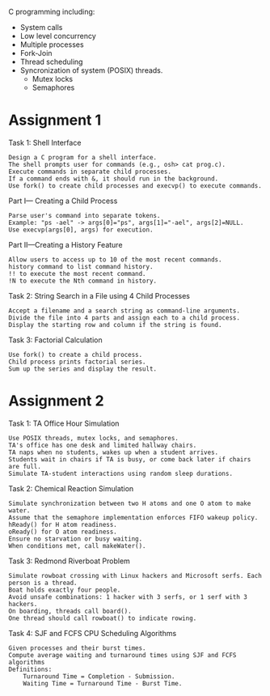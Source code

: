 C programming including:

* System calls
* Low level concurrency
* Multiple processes
* Fork-Join
* Thread scheduling
* Syncronization of system (POSIX) threads.
  * Mutex locks
  * Semaphores

# Assignment 1

Task 1: Shell Interface

    Design a C program for a shell interface.
    The shell prompts user for commands (e.g., osh> cat prog.c).
    Execute commands in separate child processes.
    If a command ends with &, it should run in the background.
    Use fork() to create child processes and execvp() to execute commands.

Part I— Creating a Child Process

    Parse user's command into separate tokens.
    Example: "ps -ael" -> args[0]="ps", args[1]="-ael", args[2]=NULL.
    Use execvp(args[0], args) for execution.

Part II—Creating a History Feature

    Allow users to access up to 10 of the most recent commands.
    history command to list command history.
    !! to execute the most recent command.
    !N to execute the Nth command in history.

Task 2: String Search in a File using 4 Child Processes

    Accept a filename and a search string as command-line arguments.
    Divide the file into 4 parts and assign each to a child process.
    Display the starting row and column if the string is found.

Task 3: Factorial Calculation

    Use fork() to create a child process.
    Child process prints factorial series.
    Sum up the series and display the result.

# Assignment 2

Task 1: TA Office Hour Simulation

    Use POSIX threads, mutex locks, and semaphores.
    TA's office has one desk and limited hallway chairs.
    TA naps when no students, wakes up when a student arrives.
    Students wait in chairs if TA is busy, or come back later if chairs are full.
    Simulate TA-student interactions using random sleep durations.

Task 2: Chemical Reaction Simulation

    Simulate synchronization between two H atoms and one O atom to make water.
    Assume that the semaphore implementation enforces FIFO wakeup policy.
    hReady() for H atom readiness.
    oReady() for O atom readiness.
    Ensure no starvation or busy waiting.
    When conditions met, call makeWater().

Task 3: Redmond Riverboat Problem

    Simulate rowboat crossing with Linux hackers and Microsoft serfs. Each person is a thread.
    Boat holds exactly four people.
    Avoid unsafe combinations: 1 hacker with 3 serfs, or 1 serf with 3 hackers.
    On boarding, threads call board().
    One thread should call rowboat() to indicate rowing.

Task 4: SJF and FCFS CPU Scheduling Algorithms

    Given processes and their burst times.
    Compute average waiting and turnaround times using SJF and FCFS algorithms
    Definitions:
        Turnaround Time = Completion - Submission.
        Waiting Time = Turnaround Time - Burst Time.
